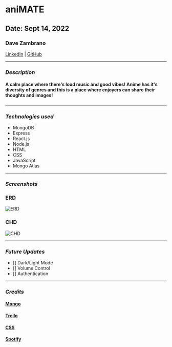 # aniMATE

## Date: Sept 14, 2022

### Dave Zambrano

[LinkedIn](https://www.linkedin.com/in/davezambr/) |
[GitHub](https://github.com/dzambr13) 

---

### **_Description_**

#### **A calm place where there's loud music and good vibes! Anime has it's diversity of genres and this is a place where enjoyers can share their thoughts and images!**

#####

---

### **_Technologies used_**

- MongoDB
- Express
- React.js
- Node.js
- HTML
- CSS
- JavaScript
- Mongo Atlas

---

### **_Screenshots_**

### ERD

![ERD](https://cdn.discordapp.com/attachments/994991543712751756/1019565180541214740/unknown.png)

### CHD

![CHD](https://cdn.discordapp.com/attachments/994991543712751756/1019565256298733649/unknown.png)

---

### **_Future Updates_**

- [] Dark/Light Mode
- [] Volume Control
- [] Authentication

---

### **_Credits_**

#### [Mongo]()

#### [Trello](https://trello.com/b/KfrNL1LF/ourspace)

#### [CSS](https://animate.style/)

#### [Spotify](https://open.spotify.com/)